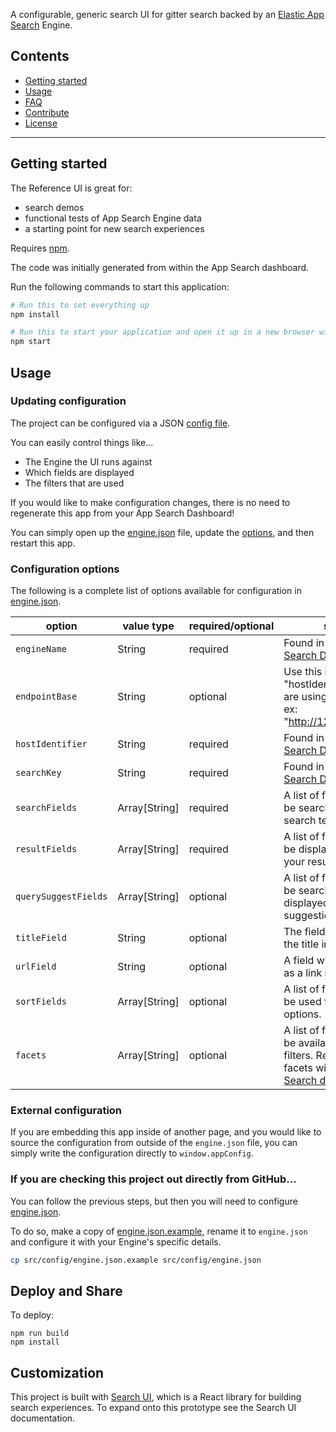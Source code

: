 A configurable, generic search UI for gitter search backed by an [Elastic App Search](https://www.elastic.co/products/app-search) Engine.

## Contents

- [Getting started](#getting-started-)
- [Usage](#usage)
- [FAQ](#faq-)
- [Contribute](#contribute-)
- [License](#license-)

---

## Getting started 

The Reference UI is great for:

- search demos
- functional tests of App Search Engine data
- a starting point for new search experiences

Requires [npm](https://www.npmjs.com/).

The code was initially generated from within the App Search dashboard.

Run the following commands to start this application:

```bash
# Run this to set everything up
npm install

# Run this to start your application and open it up in a new browser window
npm start
```

## Usage

### Updating configuration

The project can be configured via a JSON [config file](src/config/engine.json).

You can easily control things like...

- The Engine the UI runs against
- Which fields are displayed
- The filters that are used

If you would like to make configuration changes, there is no need to regenerate
this app from your App Search Dashboard!

You can simply open up the
[engine.json](src/config/engine.json) file, update the [options](#config),
and then restart this app.

### Configuration options <a id="config"></a>

The following is a complete list of options available for configuration in [engine.json](src/config/engine.json).

| option               | value type    | required/optional | source                                                                                                                                                                                 |
| -------------------- | ------------- | ----------------- | -------------------------------------------------------------------------------------------------------------------------------------------------------------------------------------- |
| `engineName`         | String        | required          | Found in your [App Search Dashboard](http://app.swiftype.com/as).                                                                                                                      |
| `endpointBase`       | String        | optional          | Use this instead of "hostIdentifier" if you are using self managed. ex: "http://127.0.0.1:3002"                                                                                        |
| `hostIdentifier`     | String        | required          | Found in your [App Search Dashboard](http://app.swiftype.com/as).                                                                                                                      |
| `searchKey`          | String        | required          | Found in your [App Search Dashboard](http://app.swiftype.com/as).                                                                                                                      |
| `searchFields`       | Array[String] | required          | A list of fields that will be searched with your search term.                                                                                                                          |
| `resultFields`       | Array[String] | required          | A list of fields that will be displayed within your results.                                                                                                                           |
| `querySuggestFields` | Array[String] | optional          | A list of fields that will be searched and displayed as query suggestions.                                                                                                             |
| `titleField`         | String        | optional          | The field to display as the title in results.                                                                                                                                          |
| `urlField`           | String        | optional          | A field with a url to use as a link in results.                                                                                                                                        |
| `sortFields`         | Array[String] | optional          | A list of fields that will be used for sort options.                                                                                                                                   |
| `facets`             | Array[String] | optional          | A list of fields that will be available as "facet" filters. Read more about facets within the [App Search documentation](https://swiftype.com/documentation/app-search/guides/facets). |

### External configuration

If you are embedding this app inside of another page, and you would like to
source the configuration from outside of the `engine.json` file,
you can simply write the configuration directly to `window.appConfig`.

### If you are checking this project out directly from GitHub... <a id="github"></a>

You can follow the previous steps, but then you will need to configure
[engine.json](src/config/engine.json).

To do so, make a copy of [engine.json.example](src/config/engine.json.example),
rename it to `engine.json` and configure it with your Engine's specific details.

```bash
cp src/config/engine.json.example src/config/engine.json
```

## Deploy and Share

To deploy:

```
npm run build
npm install
```

## Customization

This project is built with [Search UI](https://github.com/elastic/search-ui), which is a React library for building search experiences. To expand onto this prototype see the Search UI documentation.
